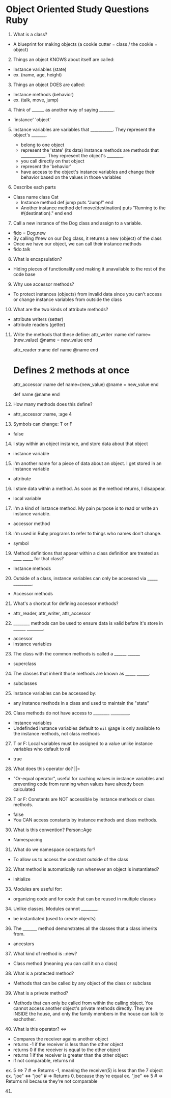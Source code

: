 # Object Oriented Study Questions Ruby

1) What is a class?
- A blueprint for making objects (a cookie cutter = class / the cookie = object)

2) Things an object KNOWS about itself are called:
- Instance variables (state)
- ex. (name, age, height)

3) Things an object DOES are called:
- Instance methods (behavior)
- ex. (talk, move, jump)

4) Think of ______ as another way of saying _______.
- 'instance' 'object'

5) Instance variables are variables that ___________. They represent the object's _______.
   - belong to one object
   - represent the 'state' (its data)
   Instance methods are methods that ____________. They represent the object's ________.
   - you call directly on that object
   - represent the 'behavior'
   - have access to the object's instance variables and change their behavior based
     on the values in those variables

6) Describe each parts
  - Class name
  class Cat
    - Instance method
    def jump
      puts "Jump!"
    end
    - Another instance method
    def move(destination)
      puts "Running to the #{destination)."
    end
  end

7) Call a new instance of the Dog class and assign to a variable.
  -  fido = Dog.new
  -  By calling #new on our Dog class, it returns a new (object) of the class
  - Once we have our object, we can call their instance methods
  - fido.talk

8) What is encapsulation?
-  Hiding pieces of functionality and making it unavailable to the rest of the code base

9) Why use accessor methods?
-  To protect instances (objects) from invalid data since you can't access or change instance
   variables from outside the class

10) What are the two kinds of attribute methods?
  - attribute writers (setter)
  - attribute readers (getter)

11) Write the methods that these define:
    attr_writer :name
    def name=(new_value)
      @name = new_value
    end

    attr_reader :name
    def name
      @name
    end

    # Defines 2 methods at once
    attr_accessor :name
    def name=(new_value)
      @name = new_value
    end

    def name
      @name
    end

12) How many methods does this define?
  - attr_accessor :name, :age
  4

13) Symbols can change: T or F
  - false

14) I stay within an object instance, and store data about that object
  - instance variable

15) I'm another name for a piece of data about an object. I get stored in an instance variable
  - attribute

16) I store data within a method. As soon as the method returns, I disappear.
  - local variable

17) I'm a kind of instance method. My pain purpose is to read or write an instance variable.
  - accessor method

18) I'm used in Ruby programs to refer to things who names don't change.
  - symbol

19) Method definitions that appear within a class definition are treated as ____ _____ for that class?
  - Instance methods

20) Outside of a class, instance variables can only be accessed via _____ _________.
   - Accessor methods

21) What's a shortcut for defining accessor methods?
  - attr_reader, attr_writer, attr_accessor

22) ________ methods can be used to ensure data is valid before it's store in ______ ________.
  - accessor
  - instance variables

23) The class with the common methods is called a ______ ______
  - superclass

24) The classes that inherit those methods are known as _____ ______.
  - subclasses

25) Instance variables can be accessed by:
  - any instance methods in a class and used to maintain the "state"

26) Class methods do not have access to ________ _________.
  - Instance variables
  - Undefinded instance variables default to `nil`
  @age is only available to the instance methods, not class methods

27) T or F: Local variables must be assigned to a value unlike instance variables
    who default to nil
  - true

28) What does this operator do? ||=
  - "Or-equal operator", useful for caching values in instance variables and preventing
    code from running when values have already been calculated

29) T or F: Constants are NOT accessible by instance methods or class methods.
  - false
  - You CAN access constants by instance methods and class methods.

30) What is this convention? Person::Age
  - Namespacing

31) What do we namespace constants for?
  - To allow us to access the constant outside of the class

32) What method is automatically run whenever an object is instantiated?
  - initialize

33) Modules are useful for:
  - organizing code and for code that can be reused in multiple classes

34) Unlike classes, Modules cannot ________.
  - be instantiated (used to create objects)

36) The _______ method demonstrates all the classes that a class inherits from.
  - ancestors

37) What kind of method is ::new?
  - Class method (meaning you can call it on a class)

38) What is a protected method?
  - Methods that can be called by any object of the class or subclass

39) What is a private method?
  - Methods that can only be called from within the calling object. You cannot access another object's private methods directly. They are INSIDE the house, and only the family members in the house can talk to eachother.

40) What is this operator? <=>
  - Compares the receiver agains another object
  - returns -1 if the receiver is less than the other object
  - returns 0 if the receiver is equal to the other object
  - returns 1 if the receiver is greater than the other object
  - if not comparable, returns nil

  ex. 5 <=> 7   # => Returns -1, meaning the receiver(5) is less than the 7 object
  ex. "joe" <=> "joe" # => Returns 0, because they're equal
  ex. "joe" <=> 5    # => Returns nil because they're not comparable

41)
